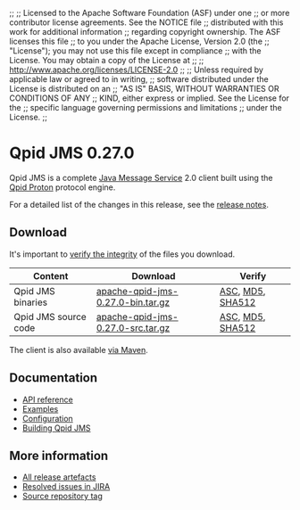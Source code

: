 ;;
;; Licensed to the Apache Software Foundation (ASF) under one
;; or more contributor license agreements.  See the NOTICE file
;; distributed with this work for additional information
;; regarding copyright ownership.  The ASF licenses this file
;; to you under the Apache License, Version 2.0 (the
;; "License"); you may not use this file except in compliance
;; with the License.  You may obtain a copy of the License at
;;
;;   http://www.apache.org/licenses/LICENSE-2.0
;;
;; Unless required by applicable law or agreed to in writing,
;; software distributed under the License is distributed on an
;; "AS IS" BASIS, WITHOUT WARRANTIES OR CONDITIONS OF ANY
;; KIND, either express or implied.  See the License for the
;; specific language governing permissions and limitations
;; under the License.
;;

# Qpid JMS 0.27.0

Qpid JMS is a complete [Java Message Service][jms] 2.0 client built
using the [Qpid Proton]({{site_url}}/proton/index.html) protocol engine.

For a detailed list of the changes in this release, see the [release
notes](release-notes.html).

[jms]: http://en.wikipedia.org/wiki/Java_Message_Service

## Download

It's important to [verify the
integrity]({{site_url}}/download.html#verify-what-you-download) of the
files you download.

| Content | Download | Verify |
|---------|----------|--------|
| Qpid JMS binaries | [apache-qpid-jms-0.27.0-bin.tar.gz](http://archive.apache.org/dist/qpid/jms/0.27.0/apache-qpid-jms-0.27.0-bin.tar.gz) | [ASC](https://archive.apache.org/dist/qpid/jms/0.27.0/apache-qpid-jms-0.27.0-bin.tar.gz.asc), [MD5](https://archive.apache.org/dist/qpid/jms/0.27.0/apache-qpid-jms-0.27.0-bin.tar.gz.md5), [SHA512](https://archive.apache.org/dist/qpid/jms/0.27.0/apache-qpid-jms-0.27.0-bin.tar.gz.sha512) |
| Qpid JMS source code | [apache-qpid-jms-0.27.0-src.tar.gz](http://archive.apache.org/dist/qpid/jms/0.27.0/apache-qpid-jms-0.27.0-src.tar.gz) | [ASC](https://archive.apache.org/dist/qpid/jms/0.27.0/apache-qpid-jms-0.27.0-src.tar.gz.asc), [MD5](https://archive.apache.org/dist/qpid/jms/0.27.0/apache-qpid-jms-0.27.0-src.tar.gz.md5), [SHA512](https://archive.apache.org/dist/qpid/jms/0.27.0/apache-qpid-jms-0.27.0-src.tar.gz.sha512) |

The client is also available [via Maven]({{site_url}}/maven.html).

## Documentation


<div class="two-column" markdown="1">

 - [API reference](http://docs.oracle.com/javaee/7/api/javax/jms/package-summary.html)
 - [Examples](https://github.com/apache/qpid-jms/tree/0.27.0/qpid-jms-examples)
 - [Configuration](docs/index.html)
 - [Building Qpid JMS](building.html)

</div>


## More information

 - [All release artefacts](http://archive.apache.org/dist/qpid/jms/0.27.0)
 - [Resolved issues in JIRA](https://issues.apache.org/jira/issues/?jql=project+%3D+QPIDJMS+AND+fixVersion+%3D+%270.27.0%27+AND+resolution+%3D+%27fixed%27+ORDER+BY+priority+DESC)
 - [Source repository tag](https://gitbox.apache.org/repos/asf/qpid-jms.git/tree/refs/tags/0.27.0)

<script type="text/javascript">
  _deferredFunctions.push(function() {
      if ("0.27.0" === "{{current_jms_release}}") {
          _modifyCurrentReleaseLinks();
      }
  });
</script>